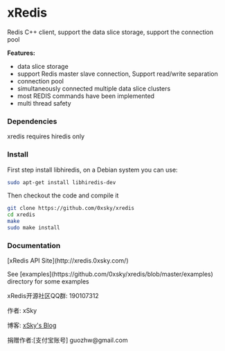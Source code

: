 xRedis
======

Redis C++ client, support the data slice storage, support the connection pool

**Features:**
* data slice storage
* support Redis master slave connection, Support read/write separation
* connection pool
* simultaneously connected multiple data slice clusters  
* most REDIS commands have been implemented
* multi thread safety

### Dependencies

xredis requires hiredis only

### Install

First step install libhiredis, on a Debian system you can use:

```bash
sudo apt-get install libhiredis-dev
```

Then checkout the code and compile it
```bash
git clone https://github.com/0xsky/xredis
cd xredis
make
sudo make install
```

### Documentation
<p>[xRedis API Site](http://xredis.0xsky.com/) 
<p>See [examples](https://github.com/0xsky/xredis/blob/master/examples) directory for some examples
<p>xRedis开源社区QQ群: 190107312


<p><p>作者: xSky        
<p>博客: <a href="http://www.0xsky.com/">xSky's Blog</a>
<p>捐赠作者:[支付宝账号] guozhw@gmail.com

